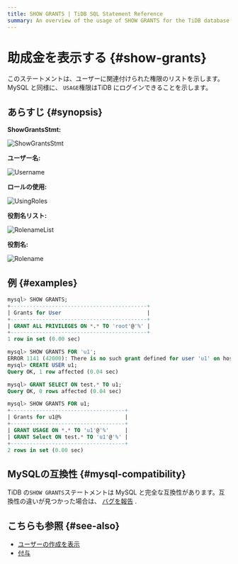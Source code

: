 ```yaml
---
title: SHOW GRANTS | TiDB SQL Statement Reference
summary: An overview of the usage of SHOW GRANTS for the TiDB database.
---
```


# 助成金を表示する {#show-grants}

このステートメントは、ユーザーに関連付けられた権限のリストを示します。 MySQL と同様に、 `USAGE`権限はTiDB にログインできることを示します。

## あらすじ {#synopsis}

**ShowGrantsStmt:**

![ShowGrantsStmt](https://docs-download.pingcap.com/media/images/docs/sqlgram/ShowGrantsStmt.png)

**ユーザー名:**

![Username](https://docs-download.pingcap.com/media/images/docs/sqlgram/Username.png)

**ロールの使用:**

![UsingRoles](https://docs-download.pingcap.com/media/images/docs/sqlgram/UsingRoles.png)

**役割名リスト:**

![RolenameList](https://docs-download.pingcap.com/media/images/docs/sqlgram/RolenameList.png)

**役割名:**

![Rolename](https://docs-download.pingcap.com/media/images/docs/sqlgram/Rolename.png)

## 例 {#examples}

```sql
mysql> SHOW GRANTS;
+-------------------------------------------+
| Grants for User                           |
+-------------------------------------------+
| GRANT ALL PRIVILEGES ON *.* TO 'root'@'%' |
+-------------------------------------------+
1 row in set (0.00 sec)

mysql> SHOW GRANTS FOR 'u1';
ERROR 1141 (42000): There is no such grant defined for user 'u1' on host '%'
mysql> CREATE USER u1;
Query OK, 1 row affected (0.04 sec)

mysql> GRANT SELECT ON test.* TO u1;
Query OK, 0 rows affected (0.04 sec)

mysql> SHOW GRANTS FOR u1;
+------------------------------------+
| Grants for u1@%                    |
+------------------------------------+
| GRANT USAGE ON *.* TO 'u1'@'%'     |
| GRANT Select ON test.* TO 'u1'@'%' |
+------------------------------------+
2 rows in set (0.00 sec)
```

## MySQLの互換性 {#mysql-compatibility}

TiDB の`SHOW GRANTS`ステートメントは MySQL と完全な互換性があります。互換性の違いが見つかった場合は、 [バグを報告](https://docs.pingcap.com/tidb/stable/support) .

## こちらも参照 {#see-also}

-   [ユーザーの作成を表示](/sql-statements/sql-statement-show-create-user.md)
-   [付与](/sql-statements/sql-statement-grant-privileges.md)
